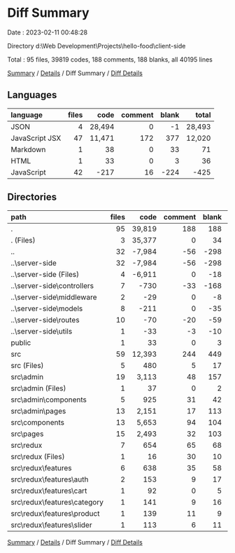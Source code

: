 # Diff Summary

Date : 2023-02-11 00:48:28

Directory d:\\Web Development\\Projects\\hello-food\\client-side

Total : 95 files,  39819 codes, 188 comments, 188 blanks, all 40195 lines

[Summary](results.md) / [Details](details.md) / Diff Summary / [Diff Details](diff-details.md)

## Languages
| language | files | code | comment | blank | total |
| :--- | ---: | ---: | ---: | ---: | ---: |
| JSON | 4 | 28,494 | 0 | -1 | 28,493 |
| JavaScript JSX | 47 | 11,471 | 172 | 377 | 12,020 |
| Markdown | 1 | 38 | 0 | 33 | 71 |
| HTML | 1 | 33 | 0 | 3 | 36 |
| JavaScript | 42 | -217 | 16 | -224 | -425 |

## Directories
| path | files | code | comment | blank | total |
| :--- | ---: | ---: | ---: | ---: | ---: |
| . | 95 | 39,819 | 188 | 188 | 40,195 |
| . (Files) | 3 | 35,377 | 0 | 34 | 35,411 |
| .. | 32 | -7,984 | -56 | -298 | -8,338 |
| ..\\server-side | 32 | -7,984 | -56 | -298 | -8,338 |
| ..\\server-side (Files) | 4 | -6,911 | 0 | -18 | -6,929 |
| ..\\server-side\\controllers | 7 | -730 | -33 | -168 | -931 |
| ..\\server-side\\middleware | 2 | -29 | 0 | -8 | -37 |
| ..\\server-side\\models | 8 | -211 | 0 | -35 | -246 |
| ..\\server-side\\routes | 10 | -70 | -20 | -59 | -149 |
| ..\\server-side\\utils | 1 | -33 | -3 | -10 | -46 |
| public | 1 | 33 | 0 | 3 | 36 |
| src | 59 | 12,393 | 244 | 449 | 13,086 |
| src (Files) | 5 | 480 | 5 | 17 | 502 |
| src\\admin | 19 | 3,113 | 48 | 157 | 3,318 |
| src\\admin (Files) | 1 | 37 | 0 | 2 | 39 |
| src\\admin\\components | 5 | 925 | 31 | 42 | 998 |
| src\\admin\\pages | 13 | 2,151 | 17 | 113 | 2,281 |
| src\\components | 13 | 5,653 | 94 | 104 | 5,851 |
| src\\pages | 15 | 2,493 | 32 | 103 | 2,628 |
| src\\redux | 7 | 654 | 65 | 68 | 787 |
| src\\redux (Files) | 1 | 16 | 30 | 10 | 56 |
| src\\redux\\features | 6 | 638 | 35 | 58 | 731 |
| src\\redux\\features\\auth | 2 | 153 | 9 | 17 | 179 |
| src\\redux\\features\\cart | 1 | 92 | 0 | 5 | 97 |
| src\\redux\\features\\category | 1 | 141 | 9 | 16 | 166 |
| src\\redux\\features\\product | 1 | 139 | 11 | 9 | 159 |
| src\\redux\\features\\slider | 1 | 113 | 6 | 11 | 130 |

[Summary](results.md) / [Details](details.md) / Diff Summary / [Diff Details](diff-details.md)